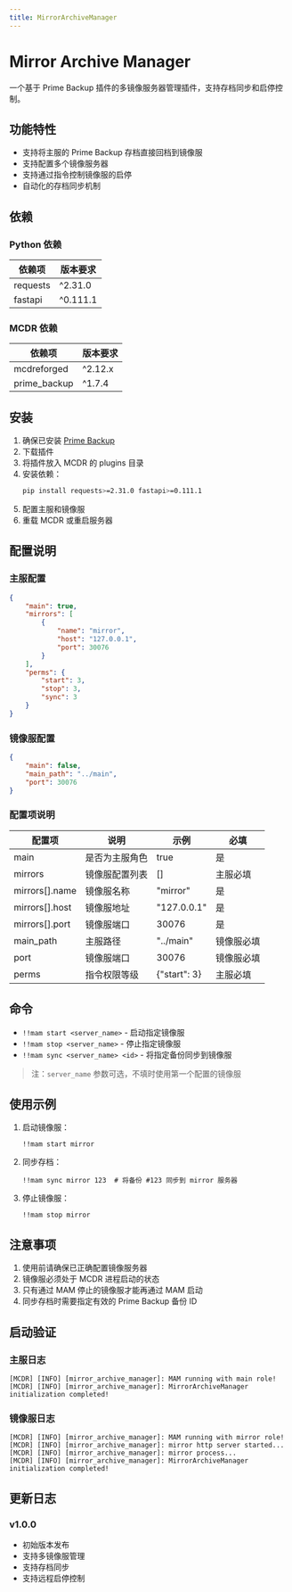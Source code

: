 ```yaml
---
title: MirrorArchiveManager
---
```

# Mirror Archive Manager

一个基于 Prime Backup 插件的多镜像服务器管理插件，支持存档同步和启停控制。

## 功能特性

- 支持将主服的 Prime Backup 存档直接回档到镜像服
- 支持配置多个镜像服务器
- 支持通过指令控制镜像服的启停
- 自动化的存档同步机制

## 依赖

### Python 依赖
| 依赖项 | 版本要求 |
|-------|---------|
| requests | ^2.31.0 |
| fastapi | ^0.111.1 |

### MCDR 依赖
| 依赖项 | 版本要求 |
|-------|---------|
| mcdreforged | ^2.12.x |
| prime_backup | ^1.7.4 |

## 安装

1. 确保已安装 [Prime Backup](https://github.com/TISUnion/PrimeBackup)
2. 下载插件
3. 将插件放入 MCDR 的 plugins 目录
4. 安装依赖：
   ```bash
   pip install requests>=2.31.0 fastapi>=0.111.1
   ```
5. 配置主服和镜像服
6. 重载 MCDR 或重启服务器

## 配置说明

### 主服配置

```json
{
    "main": true,
    "mirrors": [
        {
            "name": "mirror",
            "host": "127.0.0.1",
            "port": 30076
        }
    ],
    "perms": {
        "start": 3,
        "stop": 3,
        "sync": 3
    }
}
```

### 镜像服配置

```json
{
    "main": false,
    "main_path": "../main",
    "port": 30076
}
```

### 配置项说明

| 配置项 | 说明 | 示例 | 必填 |
|-------|------|------|------|
| main | 是否为主服角色 | true | 是 |
| mirrors | 镜像服配置列表 | [] | 主服必填 |
| mirrors[].name | 镜像服名称 | "mirror" | 是 |
| mirrors[].host | 镜像服地址 | "127.0.0.1" | 是 |
| mirrors[].port | 镜像服端口 | 30076 | 是 |
| main_path | 主服路径 | "../main" | 镜像服必填 |
| port | 镜像服端口 | 30076 | 镜像服必填 |
| perms | 指令权限等级 | {"start": 3} | 主服必填 |

## 命令

- `!!mam start <server_name>` - 启动指定镜像服
- `!!mam stop <server_name>` - 停止指定镜像服
- `!!mam sync <server_name> <id>` - 将指定备份同步到镜像服

> 注：`server_name` 参数可选，不填时使用第一个配置的镜像服

## 使用示例

1. 启动镜像服：
   ```
   !!mam start mirror
   ```

2. 同步存档：
   ```
   !!mam sync mirror 123  # 将备份 #123 同步到 mirror 服务器
   ```

3. 停止镜像服：
   ```
   !!mam stop mirror
   ```

## 注意事项

1. 使用前请确保已正确配置镜像服务器
2. 镜像服必须处于 MCDR 进程启动的状态
3. 只有通过 MAM 停止的镜像服才能再通过 MAM 启动
4. 同步存档时需要指定有效的 Prime Backup 备份 ID

## 启动验证

### 主服日志
```
[MCDR] [INFO] [mirror_archive_manager]: MAM running with main role!
[MCDR] [INFO] [mirror_archive_manager]: MirrorArchiveManager initialization completed!
```

### 镜像服日志
```
[MCDR] [INFO] [mirror_archive_manager]: MAM running with mirror role!
[MCDR] [INFO] [mirror_archive_manager]: mirror http server started...
[MCDR] [INFO] [mirror_archive_manager]: mirror process...
[MCDR] [INFO] [mirror_archive_manager]: MirrorArchiveManager initialization completed!
```

## 更新日志

### v1.0.0
- 初始版本发布
- 支持多镜像服管理
- 支持存档同步
- 支持远程启停控制
